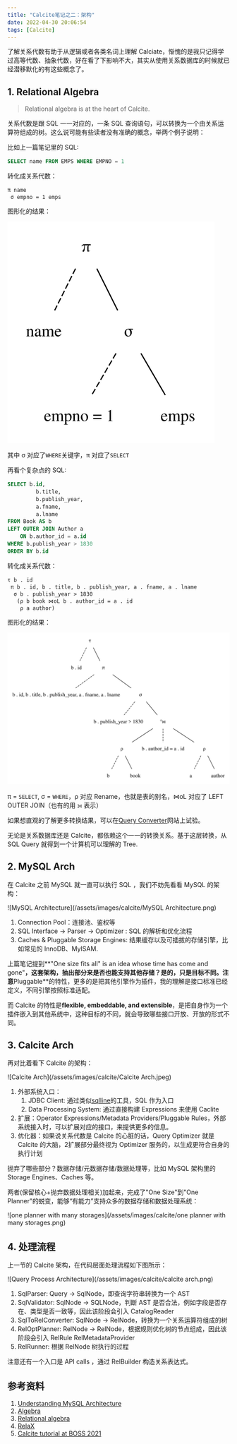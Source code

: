 ```yaml
---
title: "Calcite笔记之二：架构"
date: 2022-04-30 20:06:54
tags: [Calcite]
---
```


了解关系代数有助于从逻辑或者各类名词上理解 Calciate，惭愧的是我只记得学过高等代数、抽象代数，好在看了下影响不大，其实从使用关系数据库的时候就已经潜移默化的有这些概念了。

## 1. Relational Algebra

> Relational algebra is at the heart of Calcite.

关系代数是跟 SQL 一一对应的，一条 SQL 查询语句，可以转换为一个由关系运算符组成的树。这么说可能有些读者没有准确的概念，举两个例子说明：

比如上一篇笔记里的 SQL:

```sql
SELECT name FROM EMPS WHERE EMPNO = 1
```

转化成关系代数：

```
π name
 σ empno = 1 emps
```

图形化的结果：

![Simple Project Diagram](/assets/images/calcite/project-tree.svg)

其中 σ 对应了`WHERE`关键字，π 对应了`SELECT`


再看个复杂点的 SQL:

```sql
SELECT b.id,
         b.title,
         b.publish_year,
         a.fname,
         a.lname
FROM Book AS b
LEFT OUTER JOIN Author a
    ON b.author_id = a.id
WHERE b.publish_year > 1830
ORDER BY b.id
```

转化成关系代数：

```
τ b . id
 π b . id, b . title, b . publish_year, a . fname, a . lname
  σ b . publish_year > 1830
   (ρ b book ⋈oL b . author_id = a . id
    ρ a author)
```

图形化的结果：

![Complicated Diagram](/assets/images/calcite/complicated-tree.svg)

π = `SELECT`, σ = `WHERE`，ρ 对应 Rename，也就是表的别名，⋈oL 对应了 LEFT OUTER JOIN（也有的用 ⟕  表示）

如果想直观的了解更多转换结果，可以在[Query Converter](http://www.grammaticalframework.org/qconv/qconv-a.html)网站上试验。

无论是关系数据库还是 Calcite，都依赖这个一一的转换关系。基于这层转换，从 SQL Query 就得到一个计算机可以理解的 Tree.

## 2. MySQL Arch

在 Calcite 之前 MySQL 就一直可以执行 SQL ，我们不妨先看看 MySQL 的架构：

![MySQL Architecture](/assets/images/calcite/MySQL Architecture.png)

1. Connection Pool：连接池、鉴权等
2. SQL Interface &rarr; Parser &rarr; Optimizer : SQL 的解析和优化流程
3. Caches & Pluggable Storage Engines: 结果缓存以及可插拔的存储引擎，比如常见的 InnoDB、MyISAM.

上篇笔记提到**"One size fits all" is an idea whose time has come and gone"**，这套架构，抽出部分来是否也能支持其他存储？是的，只是目标不同。注意**Pluggable**的特性，更多的是把其他引擎作为插件，我的理解是接口标准已经定义，不同引擎按照标准适配。

而 Calcite 的特性是**flexible, embeddable, and extensible**，是把自身作为一个插件嵌入到其他系统中，这种目标的不同，就会导致哪些接口开放、开放的形式不同。

## 3. Calcite Arch

再对比着看下 Calcite 的架构：

![Calcite Arch](/assets/images/calcite/Calcite Arch.jpeg)

1. 外部系统入口：  
    1. JDBC Client: 通过类似[sqlline](https://github.com/julianhyde/sqlline)的工具，SQL 作为入口  
    2. Data Processing System: 通过直接构建 Expressions 来使用 Caclite  
2. 扩展：Operator Expressions/Metadata Providers/Pluggable Rules，外部系统接入时，可以扩展对应的接口，来提供更多的信息。  
3. 优化器：如果说关系代数是 Calcite 的心脏的话，Query Optimizer 就是 Calcite 的大脑，2扩展部分最终视为 Optimizer 服务的，以生成更符合自身的执行计划

抛弃了哪些部分？数据存储/元数据存储/数据处理等，比如 MySQL 架构里的 Storage Engines、Caches 等。

两者(保留核心+抛弃数据处理相关)加起来，完成了"One Size"到"One Planner"的蜕变，能够“有能力”支持众多的数据存储和数据处理系统：

![one planner with many storages](/assets/images/calcite/one planner with many storages.png)

## 4. 处理流程

上一节的 Calcite 架构，在代码层面处理流程如下图所示：

![Query Process Architecture](/assets/images/calcite/calcite arch.png)

1. SqlParser: Query &rarr; SqlNode，即查询字符串转换为一个 AST
2. SqlValidator: SqlNode &rarr; SQLNode，判断 AST 是否合法，例如字段是否存在、类型是否一致等，因此该阶段会引入 CatalogReader
3. SqlToRelConverter: SqlNode &rarr; RelNode，转换为一个关系运算符组成的树
4. RelOptPlanner: RelNode &rarr; RelNode，根据规则优化树的节点组成，因此该阶段会引入 RelRule RelMetadataProvider
5. RelRunner: 根据 RelNode 树执行的过程  

注意还有一个入口是 API calls ，通过 RelBuilder 构造关系表达式。

## 参考资料

1. [Understanding MySQL Architecture](https://www.rathishkumar.in/2016/04/understanding-mysql-architecture.html)
2. [Algebra](https://calcite.apache.org/docs/algebra.html)
3. [Relational algebra](https://en.wikipedia.org/wiki/Relational_algebra#:~:text=In%20database%20theory%2C%20relational%20algebra,Codd.)
4. [RelaX](http://clotho.uom.gr/relax/help.htm)
5. [Calcite tutorial at BOSS 2021](https://www.youtube.com/watch?v=meI0W12f_nw)